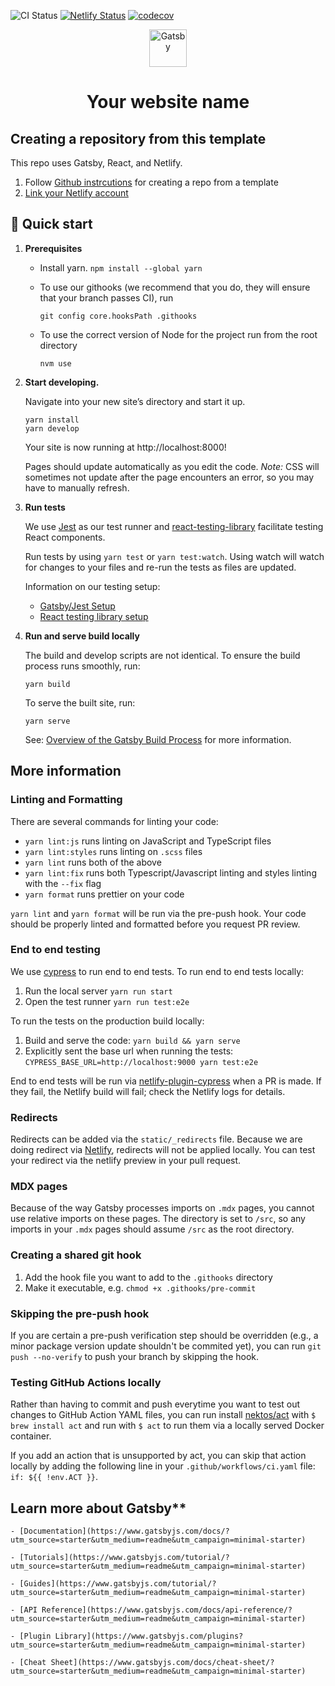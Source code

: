 ![CI Status](https://github.com/ideas42ventures/gatsby-ideas42ventures.com/actions/workflows/ci.yml/badge.svg) [![Netlify Status](https://api.netlify.com/api/v1/badges/54c31282-d217-4b74-8a80-971a2b1838ad/deploy-status)](https://app.netlify.com/sites/gatsby-ideas42ventures/deploys) [![codecov](https://codecov.io/gh/ideas42ventures/gatsby-ideas42ventures.com/branch/main/graph/badge.svg?token=ZZHD0V5IUT)](https://codecov.io/gh/ideas42ventures/gatsby-ideas42ventures.com)



<p align="center">
  <a href="https://www.gatsbyjs.com/?utm_source=starter&utm_medium=readme&utm_campaign=minimal-starter">
    <img alt="Gatsby" src="https://www.gatsbyjs.com/Gatsby-Monogram.svg" width="60" />
  </a>
</p>
<h1 align="center">
  Your website name
</h1>

## Creating a repository from this template

This repo uses Gatsby, React, and Netlify.

1. Follow [Github instrcutions](https://docs.github.com/en/repositories/creating-and-managing-repositories/creating-a-repository-from-a-template) for creating a repo from a template
1. [Link your Netlify account](https://www.netlify.com/blog/2016/09/29/a-step-by-step-guide-deploying-on-netlify/)


## 🚀 Quick start

1. **Prerequisites**
    - Install yarn. `npm install --global yarn`

    - To use our githooks (we recommend that you do, they will ensure that your branch passes CI), run
      ```shell
      git config core.hooksPath .githooks
      ```
    - To use the correct version of Node for the project run from the root directory
      ```
      nvm use
      ```


1.  **Start developing.**

    Navigate into your new site’s directory and start it up.

    ```shell
    yarn install
    yarn develop
    ```

    Your site is now running at http://localhost:8000!

    Pages should update automatically as you edit the code.
    *Note:* CSS will sometimes not update after the page encounters an error, so you may have to manually refresh.

1. **Run tests**

    We use [Jest](https://jestjs.io/docs/getting-started) as our test runner and [react-testing-library](https://testing-library.com/docs/react-testing-library/intro) facilitate testing React components.

    Run tests by using `yarn test` or `yarn test:watch`. Using watch will watch for changes to your files and re-run the tests as files are updated.

    Information on our testing setup:
    - [Gatsby/Jest Setup](https://www.gatsbyjs.com/docs/how-to/testing/unit-testing/)
    - [React testing library setup](https://testing-library.com/docs/react-testing-library/setup)

1.  **Run and serve build locally**

    The build and develop scripts are not identical. To ensure the build process runs smoothly, run:

    ```shell
    yarn build
    ```

    To serve the built site, run:

    ```shell
    yarn serve
    ```

    See: [Overview of the Gatsby Build Process](https://www.gatsbyjs.com/docs/conceptual/overview-of-the-gatsby-build-process/) for more information.

## More information

### Linting and Formatting

  There are several commands for linting your code:

  - `yarn lint:js` runs linting on JavaScript and TypeScript files
  - `yarn lint:styles` runs linting on `.scss` files
  - `yarn lint` runs both of the above
  - `yarn lint:fix` runs both Typescript/Javascript linting and styles linting with the `--fix` flag
  - `yarn format` runs prettier on your code

  `yarn lint` and `yarn format` will be run via the pre-push hook. Your code should be properly linted and formatted before you request PR review.

### End to end testing

We use [cypress](https://docs.cypress.io/) to run end to end tests. To run end to end tests locally:

  1. Run the local server `yarn run start`
  1. Open the test runner `yarn run test:e2e`

To run the tests on the production build locally:
  1. Build and serve the code: `yarn build && yarn serve`
  1. Explicitly sent the base url when running the tests: `CYPRESS_BASE_URL=http://localhost:9000 yarn test:e2e`

End to end tests will be run via [netlify-plugin-cypress](https://github.com/cypress-io/netlify-plugin-cypress) when a PR is made. If they fail, the Netlify build will fail; check the Netlify logs for details.

### Redirects

Redirects can be added via the `static/_redirects` file. Because we are doing redirect via [Netlify](https://docs.netlify.com/routing/redirects/), redirects will not be applied locally. You can test your redirect via the netlify preview in your pull request.

### MDX pages

Because of the way Gatsby processes imports on `.mdx` pages, you cannot use relative imports on these pages. The directory is set to `/src`, so any imports in your `.mdx` pages should assume `/src` as the root directory.

### Creating a shared git hook
  1. Add the hook file you want to add to the `.githooks` directory
  1. Make it executable, e.g. `chmod +x .githooks/pre-commit`

### Skipping the pre-push hook
If you are certain a pre-push verification step should be overridden (e.g., a minor package version update shouldn't be commited yet), you can run `git push --no-verify` to push your branch by skipping the hook.

### Testing GitHub Actions locally

Rather than having to commit and push everytime you want to test out changes to GitHub Action YAML files, you can run install [nektos/act](https://github.com/nektos/act) with `$ brew install act` and run with `$ act` to run them via a locally served Docker container.

If you add an action that is unsupported by act, you can skip that action locally by adding the following line in your `.github/workflows/ci.yaml` file: `if: ${{ !env.ACT }}`.

## Learn more about Gatsby**

    - [Documentation](https://www.gatsbyjs.com/docs/?utm_source=starter&utm_medium=readme&utm_campaign=minimal-starter)

    - [Tutorials](https://www.gatsbyjs.com/tutorial/?utm_source=starter&utm_medium=readme&utm_campaign=minimal-starter)

    - [Guides](https://www.gatsbyjs.com/tutorial/?utm_source=starter&utm_medium=readme&utm_campaign=minimal-starter)

    - [API Reference](https://www.gatsbyjs.com/docs/api-reference/?utm_source=starter&utm_medium=readme&utm_campaign=minimal-starter)

    - [Plugin Library](https://www.gatsbyjs.com/plugins?utm_source=starter&utm_medium=readme&utm_campaign=minimal-starter)

    - [Cheat Sheet](https://www.gatsbyjs.com/docs/cheat-sheet/?utm_source=starter&utm_medium=readme&utm_campaign=minimal-starter)

